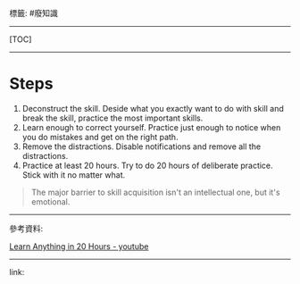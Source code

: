 標籤: #廢知識 

---

[TOC]

---

# Steps

1. Deconstruct the skill. Deside what you exactly want to do with skill and break the skill, practice the most important skills.
2. Learn enough to correct yourself. Practice just enough to notice when you do mistakes and get on the right path.
3. Remove the distractions. Disable notifications and remove all the distractions.
4. Practice at least 20 hours. Try to do 20 hours of deliberate practice. Stick with it no matter what.

> The major barrier to skill acquisition isn't an intellectual one, but it's emotional.

---

參考資料:

[Learn Anything in 20 Hours - youtube](https://youtu.be/5MgBikgcWnY)

---

link:

